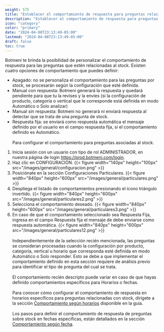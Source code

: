 ```yaml
---
weight: 575
title: "Establecer el comportamiento de respuesta para preguntas relacionadas con el stock"
description: "Establecer el comportamiento de respuesta para preguntas relacionadas con el stock"
icon: "category"
color: "primary"
date: "2024-04-08T23:13:49-05:00"
lastmod: "2024-04-08T23:13:49-05:00"
draft: false
toc: true
---
```


Botmeni te brinda la posibilidad de personalizar el comportamiento de respuesta para las preguntas que estén relacionadas al stock. 
Existen cuatro opciones de comportamiento que puedes definir:
- Apagado: no se personaliza el comportamiento para las preguntas por stock, se procesarán según la configuración que esté definida. 
- Manual con respuesta: Botmeni generará la respuesta y quedará pendiente para que tu la revises y la envíes (si la configuración de producto, categoría o vertical que le corresponde está definida en modo Automático o Solo analizar)
- Manual sin respuesta: Botmeni no generará ni enviará respuesta al detectar que se trata de una pregunta de stock.
- Respuesta fija: se enviará como respuesta automática el mensaje definido por el usuario en el campo respuesta fija, si el comportamiento definido es Automático.
<br></br>
Para configurar el comportamiento para preguntas asociadas al stock.
1. Inicia sesión con un usuario con tipo de rol ADMINISTRADOR, en nuestra página de login <https://prod.botmeni.com/login>.
2. Haz clic en CONFIGURACIÓN.
{{< figure width="140px" height="100px" src="/images/general/configuracion.png" >}}
3. Posiciónate en la sección Configuraciones Particulares.
{{< figure width="840px" height="600px" src="/images/general/particulares.png" >}}
4. Despliega el listado de comportamientos presionando el ícono triángulo invertido. 
{{< figure width="840px" height="600px" src="/images/general/particulares2.png" >}}
5. Selecciona el comportamiento deseado.
{{< figure width="840px" height="600px" src="/images/general/particulares3.png" >}}
6. En caso de que el comportamiento seleccionado sea Respuesta Fija, ingresa en el campo Respuesta fija el mensaje de debe enviarse como respuesta automática.
{{< figure width="840px" height="600px" src="/images/general/particulares12.png" >}}
<br></br>
Independientemente de la selección recién mencionada, las preguntas se consideran procesadas cuando la configuración por producto, categoría, vertical u horario que corresponda esté definida en modo Automático o Solo responder. Esto se debe a que implementar el comportamiento definido en esta sección requiere de análisis previo para identificar el tipo de pregunta del cual se trata.<br></br>
El comportamiento recién descripto puede variar en caso de que hayas definido comportamientos específicos para Horarios o fechas.<br></br>
Para conocer cómo configurar el comportamiento de respuesta en horarios específicos para preguntas relacionadas con stock, dirígete a la sección [Comportamiento según horarios](../Configuración_comportamiento_respuesta/Horarios_solo_analizar.md) disponible en la guía.<br></br>
Los pasos para definir el comportamiento de respuesta de preguntas sobre stock en fechas específicas, están detallados en la sección [Comportamiento según fecha](../Configuración_comportamiento_respuesta/Dias_festivos.md).<br></br>

